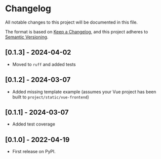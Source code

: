 # Changelog

All notable changes to this project will be documented in this file.

The format is based on [Keep a Changelog](https://keepachangelog.com/en/1.0.0/),
and this project adheres to [Semantic Versioning](https://semver.org/spec/v2.0.0.html).

## [0.1.3] - 2024-04-02

- Moved to `ruff` and added tests

## [0.1.2] - 2024-03-07

- Added missing template example (assumes your Vue project has been built to `project/static/vue-frontend`)

## [0.1.1] - 2024-03-07

- Added test coverage

## [0.1.0] - 2022-04-19

- First release on PyPI.

